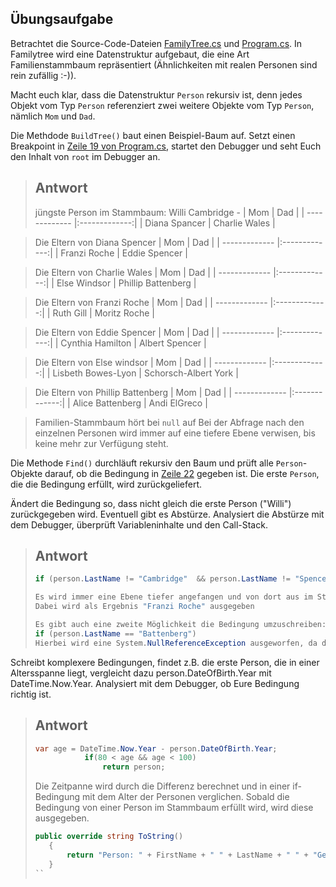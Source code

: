 ## Übungsaufgabe

Betrachtet die Source-Code-Dateien 
[FamilyTree.cs](FamilyTree.cs) und 
[Program.cs](Program.cs). In Familytree wird eine Datenstruktur aufgebaut,
die eine Art Familienstammbaum repräsentiert (Ähnlichkeiten mit realen Personen sind rein zufällig :-)).

Macht euch klar, dass die Datenstruktur `Person` rekursiv ist, denn jedes Objekt vom Typ `Person` referenziert
zwei weitere Objekte vom Typ `Person`, nämlich `Mom` und `Dad`. 

Die Methdode `BuildTree()` baut einen Beispiel-Baum auf. Setzt einen Breakpoint in [Zeile 19 von Program.cs](Program.cs#L19),
startet den Debugger und seht Euch den Inhalt von `root` im Debugger an.

> ## Antwort
> jüngste Person im Stammbaum: Willi Cambridge -
>| Mom           | Dad           |
>| ------------- |:-------------:|
>| Diana Spancer | Charlie Wales |

> Die Eltern von Diana Spencer
>| Mom        | Dad           |
>| ------------- |:-------------:|
>| Franzi Roche    | Eddie Spencer |

> Die Eltern von Charlie Wales
>| Mom        | Dad           |
>| ------------- |:-------------:|
>| Else Windsor   | Phillip Battenberg |

> Die Eltern von Franzi Roche
>| Mom        | Dad           |
>| ------------- |:-------------:|
>| Ruth Gill   | Moritz Roche |

> Die Eltern von Eddie Spencer
>| Mom        | Dad           |
>| ------------- |:-------------:|
>| Cynthia Hamilton   | Albert Spencer |

> Die Eltern von Else windsor
>| Mom        | Dad           |
>| ------------- |:-------------:|
>| Lisbeth Bowes-Lyon  | Schorsch-Albert York |

> Die Eltern von Phillip Battenberg
>| Mom        | Dad           |
>| ------------- |:-------------:|
>| Alice Battenberg  | Andi ElGreco |

>Familien-Stammbaum hört bei `null` auf
>Bei der Abfrage nach den einzelnen Personen wird immer auf eine tiefere Ebene verwisen, bis keine mehr zur Verfügung steht.

Die Methode `Find()` durchläuft rekursiv den Baum und prüft alle `Person`-Objekte darauf, ob die Bedingung in 
[Zeile 22](FamilyTree.cs#L22) gegeben ist. Die erste `Person`, die die Bedingung erfüllt, wird zurückgeliefert.

Ändert die Bedingung so, dass nicht gleich die erste Person ("Willi") zurückgegeben wird. Eventuell gibt es Abstürze.
Analysiert die Abstürze mit dem Debugger, überprüft Variableninhalte und den Call-Stack.

> ## Antwort
>```C#
>if (person.LastName != "Cambridge"  && person.LastName != "Spencer")
>
>Es wird immer eine Ebene tiefer angefangen und von dort aus im Stammbaum bis `null` "runterverwiesen"
>Dabei wird als Ergebnis "Franzi Roche" ausgegeben
>``` 
>```C#
>Es gibt auch eine zweite Möglichkeit die Bedingung umzuschreiben: 
>if (person.LastName == "Battenberg")
>Hierbei wird eine System.NullReferenceException ausgeworfen, da der Stammbaum Rekursiv durchlaufen wird und eine Übereinstimmung mit dem Namen "Battenberg" sucht. Dabei wird der Stammbaum mütterlicherseits durchsucht, wird nichts gefunden führ dies zu einer NullReferenceException.
>```

Schreibt komplexere Bedingungen, findet z.B. die erste Person, die in einer Altersspanne liegt, vergleicht dazu person.DateOfBirth.Year
mit DateTime.Now.Year. Analysiert mit dem Debugger, ob Eure Bedingung richtig ist. 

> ## Antwort
>```csharp
>var age = DateTime.Now.Year - person.DateOfBirth.Year;
>            if(80 < age && age < 100)
>                return person;
>```
>Die Zeitpanne wird durch die Differenz berechnet und in einer if-Bedingung mit dem Alter der Personen verglichen. Sobald die Bedingung von einer Person im Stammbaum erfüllt wird, wird diese ausgegeben.
>```csharp
>public override string ToString()
>    {
>        return "Person: " + FirstName + " " + LastName + " " + "Geburtstag: " + DateOfBirth;
>    }
>``




